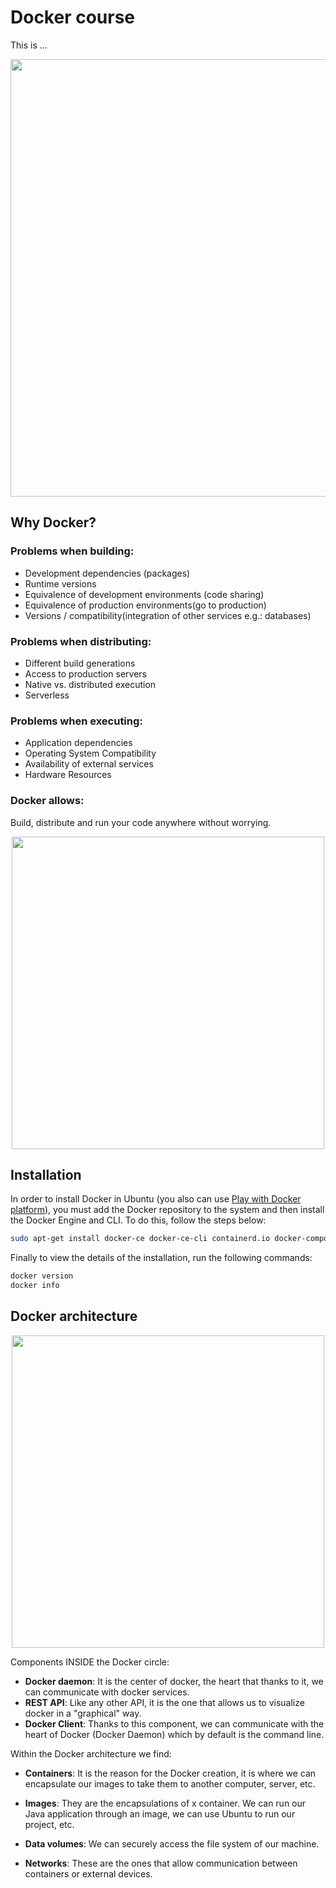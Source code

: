 # Docker course
This is ...

<div align="center">
    <img src="https://user-images.githubusercontent.com/30636259/198832914-75556dc1-287d-4eaa-809f-e6e626c2ac8b.png" width="700">
</div>

## Why Docker?
### Problems when building:
* Development dependencies (packages)
* Runtime versions
* Equivalence of development environments (code sharing)
* Equivalence of production environments(go to production)
* Versions / compatibility(integration of other services e.g.: databases)

### Problems when distributing:
* Different build generations
* Access to production servers
* Native vs. distributed execution
* Serverless

### Problems when executing:
* Application dependencies
* Operating System Compatibility
* Availability of external services
* Hardware Resources

### Docker allows:
Build, distribute and run your code anywhere without worrying.

<div align="center">
    <img src="https://user-images.githubusercontent.com/30636259/198833177-49869123-5771-466e-ae2f-06f841cd6b4b.png" width="500">
</div>

## Installation
In order to install Docker in Ubuntu (you also can use [Play with Docker platform](https://labs.play-with-docker.com/)), you must add the Docker repository to the system and then install the Docker Engine and CLI. To do this, follow the steps below:

```bash
sudo apt-get install docker-ce docker-ce-cli containerd.io docker-compose-plugin
```
Finally to view the details of the installation, run the following commands:

```bash
docker version
docker info
```


## Docker architecture

<div align="center">
    <img src="https://user-images.githubusercontent.com/30636259/198833654-dc1c5d8b-c8e6-4141-8f0b-c471a84a488b.png" width="500">
</div>

Components INSIDE the Docker circle:

* __Docker daemon__: It is the center of docker, the heart that thanks to it, we can communicate with docker services.
* __REST API__: Like any other API, it is the one that allows us to visualize docker in a "graphical" way.
* __Docker Client__: Thanks to this component, we can communicate with the heart of Docker (Docker Daemon) which by default is the command line.

Within the Docker architecture we find:

* __Containers__: It is the reason for the Docker creation, it is where we can encapsulate our images to take them to another computer, server, etc.

* __Images__: They are the encapsulations of x container. We can run our Java application through an image, we can use Ubuntu to run our project, etc.
* __Data volumes__: We can securely access the file system of our machine.

* __Networks__: These are the ones that allow communication between containers or external devices.


